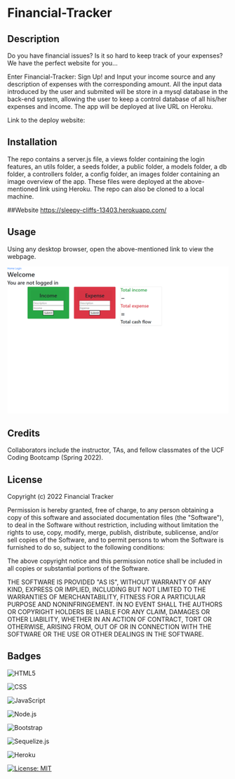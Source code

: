 # Financial-Tracker

## Description

Do you have financial issues? Is it so hard to keep track of your expenses? We have the perfect website for you...

Enter Financial-Tracker: Sign Up! and Input your income source and any description of expenses with the corresponding amount. All the input data introduced by the user and submited will be store in a mysql database in the back-end system, allowing the user to keep a control database of all his/her expenses and income. The app will be deployed at live URL on Heroku. 

Link to the deploy website: 

## Installation

The repo contains a server.js file, a views folder containing the login features, an utils folder, a seeds folder, a public folder, a models folder, a db folder, a controllers folder, a config folder, an images folder containing an image overview of the app. These files were deployed at the above-mentioned link using Heroku. The repo can also be cloned to a local machine.

##Website
https://sleepy-cliffs-13403.herokuapp.com/
## Usage

Using any desktop browser, open the above-mentioned link to view the webpage.

![Financial-Tracker](./images/financial-tracker-screenshot.png)


## Credits

Collaborators include the instructor, TAs, and fellow classmates of the UCF Coding Bootcamp (Spring 2022).


## License

Copyright (c) 2022 Financial Tracker

Permission is hereby granted, free of charge, to any person obtaining a copy of this software and associated documentation files (the "Software"), to deal
in the Software without restriction, including without limitation the rights to use, copy, modify, merge, publish, distribute, sublicense, and/or sell copies of the Software, and to permit persons to whom the Software is furnished to do so, subject to the following conditions:

The above copyright notice and this permission notice shall be included in all copies or substantial portions of the Software.

THE SOFTWARE IS PROVIDED "AS IS", WITHOUT WARRANTY OF ANY KIND, EXPRESS OR IMPLIED, INCLUDING BUT NOT LIMITED TO THE WARRANTIES OF MERCHANTABILITY,
FITNESS FOR A PARTICULAR PURPOSE AND NONINFRINGEMENT. IN NO EVENT SHALL THE AUTHORS OR COPYRIGHT HOLDERS BE LIABLE FOR ANY CLAIM, DAMAGES OR OTHER LIABILITY, WHETHER IN AN ACTION OF CONTRACT, TORT OR OTHERWISE, ARISING FROM, OUT OF OR IN CONNECTION WITH THE SOFTWARE OR THE USE OR OTHER DEALINGS IN THE SOFTWARE.


## Badges

![HTML5](https://img.shields.io/badge/HTML5-E34F26?style=for-the-badge&logo=html5&logoColor=white)

![CSS](https://img.shields.io/badge/CSS3-1572B6?style=for-the-badge&logo=css3&logoColor=white)

![JavaScript](https://img.shields.io/badge/javascript-%23323330.svg?style=for-the-badge&logo=javascript&logoColor=%23F7DF1E)

![Node.js](https://img.shields.io/badge/Node.js-43853D?style=for-the-badge&logo=node.js&logoColor=white)

![Bootstrap](https://img.shields.io/badge/Bootstrap-563D7C?style=for-the-badge&logo=bootstrap&logoColor=white)

![Sequelize.js](https://img.shields.io/badge/sequelize-323330?style=for-the-badge&logo=sequelize&logoColor=blue)

![Heroku](https://img.shields.io/badge/Heroku-430098?style=for-the-badge&logo=heroku&logoColor=white)

[![License: MIT](https://img.shields.io/badge/License-MIT-yellow.svg)](https://opensource.org/licenses/MIT)

